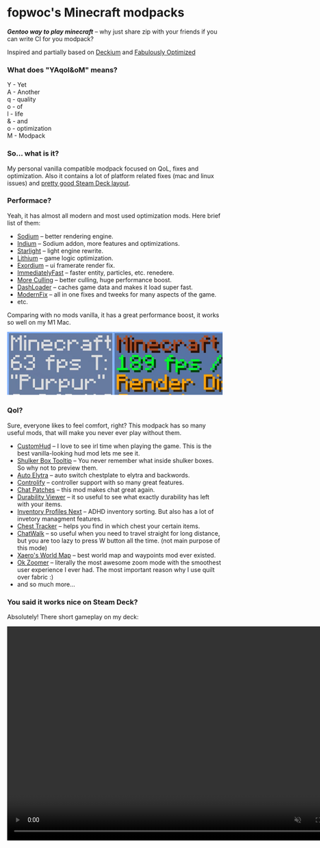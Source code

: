# fopwoc's Minecraft modpacks

***Gentoo way to play minecraft*** – why just share zip with your friends if you can write CI for you modpack?

Inspired and partially based on [Deckium](https://github.com/skywardmc/deckcraft) and [Fabulously Optimized](https://github.com/Fabulously-Optimized/fabulously-optimized/)

### What does "YAqol&oM" means?
Y - Yet  
A - Another  
q - quality  
o - of  
l - life  
& - and  
o - optimization  
M - Modpack  

### So… what is it?
 
My personal vanilla compatible modpack focused on QoL, fixes and optimization. Also it contains a lot of platform related fixes (mac and linux issues) and [pretty good Steam Deck layout](https://github.com/fopwoc/minecraft-modpacks/blob/master/base/1.20.1/config/yosbr/config/controlify.json).


### Performace? 

Yeah, it has almost all modern and most used optimization mods. Here brief list of them:
- [Sodium](https://modrinth.com/mod/sodium) – better rendering engine.
- [Indium](https://modrinth.com/mod/indium) – Sodium addon, more features and optimizations.
- [Starlight](https://modrinth.com/mod/starlight) – light engine rewrite.
- [Lithium](https://modrinth.com/mod/lithium) – game logic optimization.
- [Exordium](https://modrinth.com/mod/exordium) – ui framerate render fix.
- [ImmediatelyFast](https://modrinth.com/mod/immediatelyfast) – faster entity, particles, etc. renedere.
- [More Culling](https://modrinth.com/mod/moreculling) – better culling, huge performance boost.
- [DashLoader](https://modrinth.com/mod/dashloader) – caches game data and makes it load super fast.
- [ModernFix](https://modrinth.com/mod/modernfix) – all in one fixes and tweeks for many aspects of the game.
- etc.

Comparing with no mods vanilla, it has a great performance boost, it works so well on my M1 Mac.

![](https://raw.githubusercontent.com/fopwoc/minecraft-modpacks/master/.github/assets/fps.jpeg)

### Qol?

Sure, everyone likes to feel comfort, right? This modpack has so many useful mods, that will make you never ever play without them.
- [CustomHud](https://modrinth.com/mod/customhud) – I love to see irl time when playing the game. This is the best vanilla-looking hud mod lets me see it.
- [Shulker Box Tooltip](https://modrinth.com/mod/shulkerboxtooltip) – You never remember what inside shulker boxes. So why not to preview them.
- [Auto Elytra](https://modrinth.com/mod/auto-elytra) – auto switch chestplate to elytra and backwords.
- [Controlify](https://modrinth.com/mod/controlify) – controller support with so many great features.
- [Chat Patches](https://modrinth.com/mod/chatpatches) – this mod makes chat great again.
- [Durability Viewer](https://modrinth.com/mod/durabilityviewer) – it so useful to see what exactly durability has left with your items.
- [Inventory Profiles Next](https://modrinth.com/mod/inventory-profiles-next) – ADHD inventory sorting. But also has a lot of invetory managment features.
- [Chest Tracker](https://modrinth.com/mod/chest-tracker) – helps you find in which chest your certain items.
- [ChatWalk](https://modrinth.com/mod/chatwalk) – so useful when you need to travel straight for long distance, but you are too lazy to press W button all the time. (not main purpose of this mode)
- [Xaero's World Map](https://modrinth.com/mod/xaeros-world-map) – best world map and waypoints mod ever existed.
- [Ok Zoomer](https://modrinth.com/mod/ok-zoomer) – literally the most awesome zoom mode with the smoothest user experience I ever had. The most important reason why I use quilt over fabric :)
- and so much more…

### You said it works nice on Steam Deck?

Absolutely! There short gameplay on my deck:

<video controls="" width="800" height="500" muted="" loop="" autoplay="">
<source src="https://raw.githubusercontent.com/fopwoc/minecraft-modpacks/master/.github/assets/preview.mp4" type="video/mp4">
</video>
